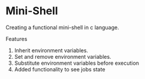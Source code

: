 # Mini-Shell
Creating a functional mini-shell in c language.

Features
1. Inherit environment variables.
2. Set and remove environment variables.
3. Substitute environment variables before execution
4. Added functionality to see jobs state
